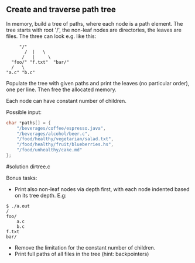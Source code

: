 ## Create and traverse path tree

In memory, build a tree of paths, where each node is a path element. The tree
starts with root '/', the non-leaf nodes are directories, the leaves are files.
The three can look e.g. like this:

```
	 "/"
       /  |   \
      /   |     \
  "foo/" "f.txt"  "bar/"
  /   \
"a.c" "b.c"
```

Populate the tree with given paths and print the leaves (no particular order),
one per line.  Then free the allocated memory.

Each node can have constant number of children.

Possible input:

```C
char *paths[] = {
    "/beverages/coffee/espresso.java",
    "/beverages/alcohol/beer.c",
    "/food/healthy/vegetarian/salad.txt",
    "/food/healthy/fruit/blueberries.hs",
    "/food/unhealthy/cake.md"
};
```

#solution dirtree.c

Bonus tasks:
  - Print also non-leaf nodes via depth first, with each node indented based on
    its tree depth.  E.g:

```
$ ./a.out
/
foo/
	a.c
	b.c
f.txt
bar/
```

  - Remove the limitation for the constant number of children.
  - Print full paths of all files in the tree (hint: backpointers)
